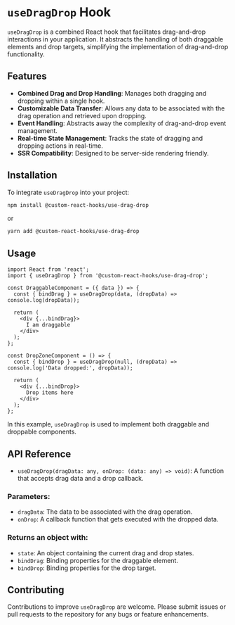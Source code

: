 # `useDragDrop` Hook

`useDragDrop` is a combined React hook that facilitates drag-and-drop interactions in your application. It abstracts the handling of both draggable elements and drop targets, simplifying the implementation of drag-and-drop functionality.

## Features

- **Combined Drag and Drop Handling**: Manages both dragging and dropping within a single hook.
- **Customizable Data Transfer**: Allows any data to be associated with the drag operation and retrieved upon dropping.
- **Event Handling**: Abstracts away the complexity of drag-and-drop event management.
- **Real-time State Management**: Tracks the state of dragging and dropping actions in real-time.
- **SSR Compatibility**: Designed to be server-side rendering friendly.

## Installation

To integrate `useDragDrop` into your project:

```bash
npm install @custom-react-hooks/use-drag-drop
```

or

```bash
yarn add @custom-react-hooks/use-drag-drop
```

## Usage

```tsx
import React from 'react';
import { useDragDrop } from '@custom-react-hooks/use-drag-drop';

const DraggableComponent = ({ data }) => {
  const { bindDrag } = useDragDrop(data, (dropData) => console.log(dropData));

  return (
    <div {...bindDrag}>
      I am draggable
    </div>
  );
};

const DropZoneComponent = () => {
  const { bindDrop } = useDragDrop(null, (dropData) => console.log('Data dropped:', dropData));

  return (
    <div {...bindDrop}>
      Drop items here
    </div>
  );
};
```

In this example, `useDragDrop` is used to implement both draggable and droppable components.

## API Reference

- `useDragDrop(dragData: any, onDrop: (data: any) => void)`: A function that accepts drag data and a drop callback.

### Parameters:
  - `dragData`: The data to be associated with the drag operation.
  - `onDrop`: A callback function that gets executed with the dropped data.

### Returns an object with:
  - `state`: An object containing the current drag and drop states.
  - `bindDrag`: Binding properties for the draggable element.
  - `bindDrop`: Binding properties for the drop target.

## Contributing

Contributions to improve `useDragDrop` are welcome. Please submit issues or pull requests to the repository for any bugs or feature enhancements.